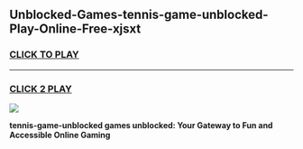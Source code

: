 
## Unblocked-Games-tennis-game-unblocked-Play-Online-Free-xjsxt
<h3>
<a href="https://premium76.site?title=tennis-game-unblocked&ref=26A">CLICK TO PLAY</a></h3>
<hr>

<h3>
<a href="https://premium76.site?title=tennis-game-unblocked&ref=26A">CLICK 2 PLAY</a>
  
</h3>

<a href="https://premium76.site?title=tennis-game-unblocked&ref=26A"><img src="https://clearcache.store/games.png"></a>


**tennis-game-unblocked games unblocked: Your Gateway to Fun and Accessible Online Gaming**
